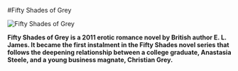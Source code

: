 #Fifty Shades of Grey

![Fifty Shades of Grey](https://api.time.com/wp-content/uploads/2015/02/fifty-shades.jpg)

**Fifty Shades of Grey is a 2011 erotic romance novel by British author E. L. James. It became the first instalment in the Fifty Shades novel series that follows the deepening relationship between a college graduate, Anastasia Steele, and a young business magnate, Christian Grey.**
